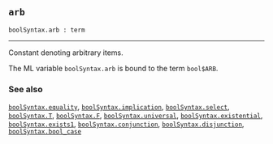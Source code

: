 ## `arb`

``` hol4
boolSyntax.arb : term
```

------------------------------------------------------------------------

Constant denoting arbitrary items.

The ML variable `boolSyntax.arb` is bound to the term `bool$ARB`.

### See also

[`boolSyntax.equality`](#boolSyntax.equality),
[`boolSyntax.implication`](#boolSyntax.implication),
[`boolSyntax.select`](#boolSyntax.select),
[`boolSyntax.T`](#boolSyntax.T), [`boolSyntax.F`](#boolSyntax.F),
[`boolSyntax.universal`](#boolSyntax.universal),
[`boolSyntax.existential`](#boolSyntax.existential),
[`boolSyntax.exists1`](#boolSyntax.exists1),
[`boolSyntax.conjunction`](#boolSyntax.conjunction),
[`boolSyntax.disjunction`](#boolSyntax.disjunction),
[`boolSyntax.bool_case`](#boolSyntax.bool_case)
